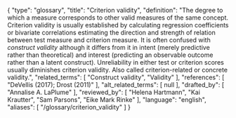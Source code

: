 {
    "type": "glossary",
    "title": "Criterion validity",
    "definition": "The degree to which a measure corresponds to other valid measures of the same concept. Criterion validity is usually established by calculating regression coefficients or bivariate correlations estimating the direction and strength of relation between test measure and criterion measure. It is often confused with *construct validity* although it differs from it in intent (merely predictive rather than theoretical) and interest (predicting an observable outcome rather than a latent construct). Unreliability in either test or criterion scores usually diminishes criterion validity. Also called criterion-related or concrete validity.",
    "related_terms": [
        "Construct validity",
        "Validity"
    ],
    "references": [
        "DeVellis (2017); Drost (2011)"
    ],
    "alt_related_terms": [
        null
    ],
    "drafted_by": [
        "Annalise A. LaPlume"
    ],
    "reviewed_by": [
        "Helena Hartmann",
        "Kai Krautter",
        "Sam Parsons",
        "Eike Mark Rinke"
    ],
    "language": "english",
    "aliases": [
        "/glossary/criterion_validity"
    ]
}